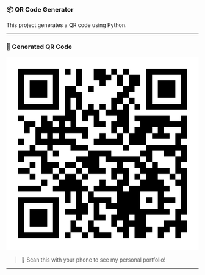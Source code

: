 ### 📦 QR Code Generator

This project generates a QR code using Python.

---

### 📸 Generated QR Code

![QR Code](./portfolio-qr-code.png)

> 📌 Scan this with your phone to see my personal portfolio!

---
